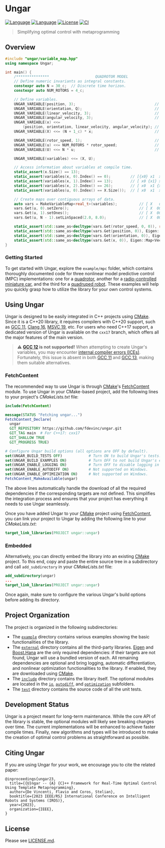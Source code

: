 # Ungar
[![Language](https://img.shields.io/badge/c%2B%2B-20-blue.svg)](https://en.wikipedia.org/wiki/C%2B%2B#Standardization)
[![Language](https://img.shields.io/badge/c%2B%2B-17-orange.svg)](https://en.wikipedia.org/wiki/C%2B%2B#Standardization)
[![License](https://img.shields.io/badge/License-Apache_2.0-blue.svg)](https://opensource.org/licenses/Apache-2.0)
[![CI](https://github.com/fdevinc/ungar/actions/workflows/ungar-ci.yml/badge.svg)](https://github.com/fdevinc/ungar/actions/workflows/ungar-ci.yml)

> Simplifying optimal control with metaprogramming
## Overview
```cpp
#include "ungar/variable_map.hpp"
using namespace Ungar;

int main() {
    /***************                     QUADROTOR MODEL                      ***************/
    // Define numeric invariants as integral constants.
    constexpr auto N = 30_c;  // Discrete time horizon.
    constexpr auto NUM_ROTORS = 4_c;

    // Define variables.
    UNGAR_VARIABLE(position, 3);                                    // := p
    UNGAR_VARIABLE(orientation, Q);                                 // := q
    UNGAR_VARIABLE(linear_velocity, 3);                             // := pDot
    UNGAR_VARIABLE(angular_velocity, 3);                            // := omega
    UNGAR_VARIABLE(x) <<=
        (position, orientation, linear_velocity, angular_velocity); // x := [p q pDot omega]
    UNGAR_VARIABLE(X) <<= (N + 1_c) * x;                            // X := [x0 x1 ... xN]

    UNGAR_VARIABLE(rotor_speed, 1);                                 // := r
    UNGAR_VARIABLE(u) <<= NUM_ROTORS * rotor_speed;                 // u := [r0 r1 r2 r3]
    UNGAR_VARIABLE(U) <<= N * u;                                    // U := [u0 u1 ... uN-1]

    UNGAR_VARIABLE(variables) <<= (X, U);

    // Access information about variables at compile time.
    static_assert(x.Size() == 13);
    static_assert(variables(x, 0).Index() == 0);         // [{x0} x1  x2  ...  xN  u0  ... ]
    static_assert(variables(x, 1).Index() == 13);        // [ x0 {x1} x2  ...  xN  u0  ... ]
    static_assert(variables(x, 2).Index() == 26);        // [ x0  x1 {x2} ...  xN  u0  ... ]
    static_assert(variables(u, 0).Index() == X.Size());  // [ x0  x1  x2  ...  xN {u0} ... ]

    // Create maps over contiguous arrays of data.
    auto vars = MakeVariableMap<real_t>(variables);          // [ X   u0    u1   ...  uN-1 ]
    vars.Get(u, 0).setZero();                                // [ X  0000   u1   ...  uN-1 ]
    vars.Get(u, 1).setOnes();                                // [ X  0000  1111  ...  uN-1 ]
    vars.Get(u, N - 1).setLinSpaced(2.0, 8.0);               // [ X  0000  1111  ...  2468 ]

    static_assert(std::same_as<decltype(vars.Get(rotor_speed, 0, 0)), real_t&>);
    static_assert(std::same_as<decltype(vars.Get(position, 0)), Eigen::Map<Vector3r>&>);
    static_assert(std::same_as<decltype(vars.Get(orientation, 0)), Eigen::Map<Quaternionr>&>);
    static_assert(std::same_as<decltype(vars.Get(x, 0)), Eigen::Map<Vector<real_t, 13>>&>);
}

```

### Getting Started
To get started with Ungar, explore the `example/mpc` folder, which contains thoroughly documented code for three nonlinear model predictive control (MPC) implementations: one for a [quadrotor](example/mpc/quadrotor.example.cpp), another for a [radio-controlled miniature car](example/mpc/rc_car.example.cpp), and the third for a [quadruped robot](example/mpc/quadruped.example.cpp). These examples will help you quickly grasp how to utilize the library for your own control systems.

## Using Ungar
Ungar is designed to be easily integrated in C++ projects using [CMake][]. Since it is a C++20 library, it requires compilers with C++20 support, such as [GCC 11][], [Clang 16][], [MSVC 19][], etc. For users who need C++17 support, a dedicated version of Ungar is available on the `cxx17` branch, which offers all the major features of the main version.

> :warning: **[GCC 12](https://gcc.gnu.org/gcc-12/) is not supported!** When attempting to create Ungar's variables, you may encounter [internal compiler errors (ICEs)](https://stackoverflow.com/a/12405680). Fortunately, this issue is absent in both [GCC 11](https://gcc.gnu.org/gcc-11/) and [GCC 13](https://gcc.gnu.org/gcc-13/), making them suitable alternatives.

### FetchContent
The recommended way to use Ungar is through [CMake][]'s [FetchContent][] module. To use Ungar in your CMake-based project, add the following lines to your project's _CMakeLists.txt_ file:
```CMake
include(FetchContent)

message(STATUS "Fetching ungar...")
FetchContent_Declare(
  ungar
  GIT_REPOSITORY https://github.com/fdevinc/ungar.git
  GIT_TAG main  # For C++17: cxx17
  GIT_SHALLOW TRUE
  GIT_PROGRESS TRUE)

# Configure Ungar build options (all options are OFF by default).
set(UNGAR_BUILD_TESTS OFF)            # Turn ON to build Ungar's tests.
set(UNGAR_BUILD_EXAMPLES ON)          # Turn OFF to not build Ungar's examples.
set(UNGAR_ENABLE_LOGGING ON)          # Turn OFF to disable logging in Ungar.
set(UNGAR_ENABLE_AUTODIFF ON)         # Not supported on Windows.
set(UNGAR_ENABLE_OPTIMIZATION ON)     # Not supported on Windows.
FetchContent_MakeAvailable(ungar)
```
The above lines automatically handle the download of all the required dependencies if the corresponding targets are not defined. This simplifies the integration process and ensures that your project has everything it needs to use Ungar seamlessly.

Once you have added Ungar to your [CMake][] project using [FetchContent][], you can link your project to Ungar by adding the following line to your _CMakeLists.txt_:
```CMake
target_link_libraries(PROJECT ungar::ungar)
```

### Embedded
Alternatively, you can directly embed the library into an existing [CMake][] project. To this end, copy and paste the entire source tree in a subdirectory and call `add_subdirectory` in your _CMakeLists.txt_ file:
```CMake
add_subdirectory(ungar)
...
target_link_libraries(PROJECT ungar::ungar)
```
Once again, make sure to configure the various Ungar's build options before adding its directory.

## Project Organization
The project is organized in the following subdirectories:
- The [`example`](example) directory contains various examples showing the basic functionalities of the library.
- The [`external`](external) directory contains all the third-party libraries. [Eigen][] and
  [Boost.Hana][] are the only required dependencies: if their targets are not found, Ungar will use a bundled version
  of each. All remaining dependencies are optional and bring logging, automatic differentiation, and nonlinear optimization functionalities to the
  library. If enabled, they are downloaded using [CMake][].
- The [`include`](include) directory contains the library itself. The optional modules are located in the [`io`](include/ungar/io),
  [`autodiff`](include/ungar/autodiff), and [`optimization`](include/ungar/optimization) subfolders.
- The [`test`](test) directory contains the source code of all the unit tests.

## Development Status
Ungar is a project meant for long-term maintenance. While the core API of the library is stable, the optional modules will likely see breaking changes
over time. The current implementations will be enhanced to achieve faster compile times. Finally, new algorithms and types will be introduced to
make the creation of optimal control problems as straightforward as possible.

## Citing Ungar
If you are using Ungar for your work, we encourage you to cite the related paper:
```
@inproceedings{ungar23,
  title={{U}ngar -- {A} {C}++ Framework for Real-Time Optimal Control Using Template Metaprogramming}, 
  author={De Vincenti, Flavio and Coros, Stelian},
  booktitle={2023 IEEE/RSJ International Conference on Intelligent Robots and Systems (IROS)}, 
  year={2023},
  organization={IEEE},
}
```

## License
Please see [LICENSE.md](LICENSE.md).

<!-- Links -->
[Eigen]: https://eigen.tuxfamily.org/index.php?title=Main_Page
[Boost.Hana]: https://github.com/boostorg/hana
[CMake]: http://www.cmake.org
[FetchContent]: https://cmake.org/cmake/help/latest/module/FetchContent.html
[GCC 11]: https://gcc.gnu.org/
[Clang 16]: https://clang.llvm.org/
[MSVC 19]: https://visualstudio.microsoft.com/vs/features/cplusplus/
